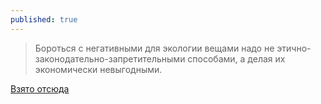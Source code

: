 ```yaml
---
published: true
---
```

> Бороться с негативными для экологии вещами надо не этично-законодательно-запретительными способами, а делая их экономически невыгодными.

[Взято отсюда](https://t.me/full_of_hatred)
